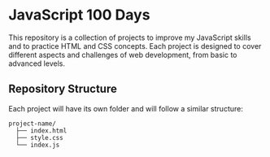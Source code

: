 # JavaScript 100 Days

This repository is a collection of projects to improve my JavaScript skills and to practice HTML and CSS concepts. Each project is designed to cover different aspects and challenges of web development, from basic to advanced levels.

## Repository Structure

Each project will have its own folder and will follow a similar structure:

```
project-name/
  ├── index.html
  ├── style.css
  └── index.js
```
